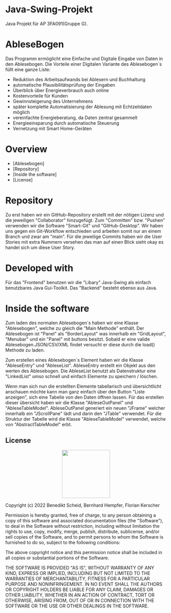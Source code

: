# Java-Swing-Projekt
Java Projekt für AP 3FA091(Gruppe G).

# AbleseBogen

Das Programm ermöglicht eine Einfache und Digitale Eingabe von Daten in den Ablesebogen.
Die Vorteile einer Digitalen Variante des Ablesebogen`s füllt eine ganze Liste:

-    Reduktion des Arbeitsaufwands bei Ablesern und Buchhaltung
-    automatische Plausibilitätsprüfung der Eingaben
-    Überblick über Energieverbrauch auch online
-    Kostenvorteile für Kunden
-    Gewinnsteigerung des Unternehmens
-    später komplette Automatisierung der Ablesung mit Echtzeitdaten möglich
-    vereinfachte Energieberatung, da Daten zentral gesammelt
-    Energieeinsparung durch automatische Steuerung
-    Vernetzung mit Smart Home-Geräten

# Overview

- [Ablesebogen]
- [Repository]
- [Inside the software]
- [License]

# Repository

Zu erst haben wir ein GitHub-Repository erstellt mit der nötigen Lizenz und die jeweiligen "Collaborator" hinzugefügt.
Zum "Committen" bzw. "Pushen" verwenden wir die Software "Smart-Git" und "GitHub-Desktop".
Wir haben uns gegen ein Git-Workflow entschieden und arbeiten somit nur an einem Branch und zwar am "main".
Für die jeweilige Commits haben wir die User Stories mit extra Nummern versehen das man auf einen Blick sieht okay es handel sich um diese User Story.

# Developed with

Für das "Frontend" benutzen wir die "Libary" Java-Swing als einfach benutzbares Java Gui-Toolkit.
Das "Backend" besteht ebenso aus Java.


# Inside the software

Zum laden des normalen Ablesebogen`s haben wir eine Klasse "Ablesebogen", welche zu gleich die "Main Methode" enthält.
Der Ablesebogen ist "Panel" als "BorderLayout" was innerhalb ein "GridLayout", "Menubar" und ein "Panel" mit buttons besitzt. Sobald er eine valide Ablesebogen.JSON/CSV/XML findet versucht er diese durch die load() Methode zu laden.

Zum erstellen eines Ablesebogen`s Element haben wir die Klasse "AbleseEntry" und "AbleseList". AbleseEntry erstellt ein Objekt aus den werten des Ablesebogen. Die AbleseList benutzt als Datenstruktur eine "LinkedList" umso schnell und einfach Elemente zu speichern / löschen.

Wenn man sich nun die erstellten Elemente tabellarisch und übersichtlicht anschauen möchte kann man ganz einfach über den Button "Liste anzeigen", sich eine Tabelle von den Daten öffnen lassen. Für das erstellen dieser übersicht haben wir die Klasse "AbleseOutPanel" und "AbleseTableModel".
AbleseOutPanel generiert ein neuen "JFrame" welcher innerhalb ein "JScrollPane" lädt und darin den "JTable" verwendet. Für die Struktur der Tabelle  wird die Klasse "AbleseTableModel" verwendet, welche von "AbstractTableModel" erbt. 

## License

<div align="center">
  <img src="https://opensource.org/files/osi_keyhole_300X300_90ppi_0.png" width="150" height="150"/>
</div>

Copyright (c) 2022 Benedikt Scheid, Bernhard Hempfer, Florian Kerscher

Permission is hereby granted, free of charge, to any person obtaining a copy of this software and associated documentation files (the "Software"), 
to deal in the Software without restriction, including without limitation the rights to use, copy, modify, merge, publish, distribute, 
sublicense, and/or sell copies of the Software, and to permit persons to whom the Software is furnished to do so, subject to the following conditions:

The above copyright notice and this permission notice shall be included in all copies or substantial portions of the Software.

THE SOFTWARE IS PROVIDED "AS IS", WITHOUT WARRANTY OF ANY KIND, EXPRESS OR IMPLIED, INCLUDING BUT NOT LIMITED TO THE WARRANTIES OF MERCHANTABILITY, 
FITNESS FOR A PARTICULAR PURPOSE AND NONINFRINGEMENT. IN NO EVENT SHALL THE AUTHORS OR COPYRIGHT HOLDERS BE LIABLE FOR ANY CLAIM, 
DAMAGES OR OTHER LIABILITY, WHETHER IN AN ACTION OF CONTRACT, TORT OR OTHERWISE, ARISING FROM, OUT OF OR IN CONNECTION WITH THE SOFTWARE OR THE USE 
OR OTHER DEALINGS IN THE SOFTWARE.

